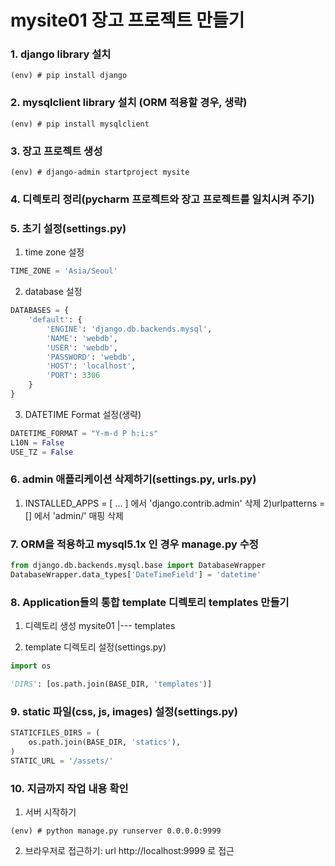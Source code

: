 # mysite01 장고 프로젝트 만들기

### 1. django library 설치
```shell
(env) # pip install django
```

### 2. mysqlclient library 설치 (ORM 적용할 경우, 생략)
```shell
(env) # pip install mysqlclient
```

### 3. 장고 프로젝트 생성
```shell
(env) # django-admin startproject mysite
```

### 4. 디렉토리 정리(pycharm 프로젝트와 장고 프로젝트를 일치시켜 주기)

### 5. 초기 설정(settings.py)
1) time zone 설정
```python
TIME_ZONE = 'Asia/Seoul'
```   
2) database 설정
```python
DATABASES = {
    'default': {
        'ENGINE': 'django.db.backends.mysql',
        'NAME': 'webdb',
        'USER': 'webdb',
        'PASSWORD': 'webdb',
        'HOST': 'localhost',
        'PORT': 3306
    }
}
```

3) DATETIME Format 설정(생략)
```python
DATETIME_FORMAT = "Y-m-d P h:i:s"
L10N = False
USE_TZ = False
```
### 6. admin 애플리케이션 삭제하기(settings.py, urls.py)
1) INSTALLED_APPS = [ ... ] 에서 'django.contrib.admin' 삭제
2)urlpatterns = [] 에서 'admin/' 매핑 삭제
   

### 7. ORM을 적용하고 mysql5.1x 인 경우 manage.py 수정
```python
from django.db.backends.mysql.base import DatabaseWrapper
DatabaseWrapper.data_types['DateTimeField'] = 'datetime'
```

### 8. Application들의 통합 template 디렉토리 templates 만들기
1) 디렉토리 생성
    mysite01
       |--- templates

2) template 디렉토리 설정(settings.py)
```python
import os

'DIRS': [os.path.join(BASE_DIR, 'templates')]
```

### 9. static 파일(css, js, images) 설정(settings.py)

```python
STATICFILES_DIRS = (
    os.path.join(BASE_DIR, 'statics'),
)
STATIC_URL = '/assets/'
```

### 10. 지금까지 작업 내용 확인

1) 서버 시작하기
```shell
(env) # python manage.py runserver 0.0.0.0:9999
```


2) 브라우저로 접근하기: url http://localhost:9999 로 접근